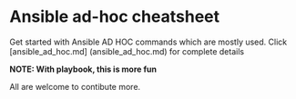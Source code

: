 # Ansible ad-hoc cheatsheet
Get started with Ansible AD HOC commands which are mostly used. Click [ansible_ad_hoc.md] (ansible_ad_hoc.md) for complete details

**NOTE: With playbook, this is more fun**

All are welcome to contibute more.
